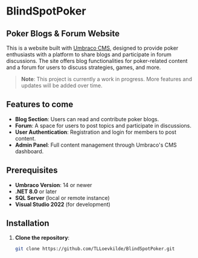# BlindSpotPoker

## Poker Blogs & Forum Website

This is a website built with [Umbraco CMS](https://umbraco.com/), designed to provide poker enthusiasts with a platform to share blogs and participate in forum discussions. The site offers blog functionalities for poker-related content and a forum for users to discuss strategies, games, and more.

> **Note**: This project is currently a work in progress. More features and updates will be added over time.

## Features to come

- **Blog Section**: Users can read and contribute poker blogs.
- **Forum**: A space for users to post topics and participate in discussions.
- **User Authentication**: Registration and login for members to post content.
- **Admin Panel**: Full content management through Umbraco's CMS dashboard.

## Prerequisites

- **Umbraco Version**: 14 or newer
- **.NET 8.0** or later
- **SQL Server** (local or remote instance)
- **Visual Studio 2022** (for development)

## Installation

1. **Clone the repository**:
   ```bash
   git clone https://github.com/TLLoevkilde/BlindSpotPoker.git

